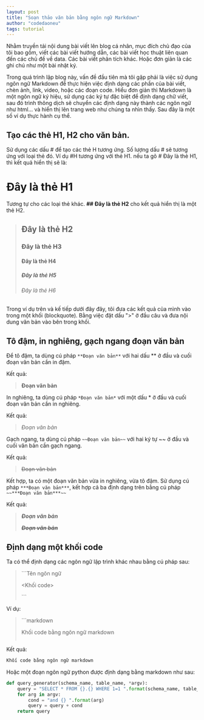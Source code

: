 ```yaml
---
layout: post
title: "Soạn thảo văn bản bằng ngôn ngữ Markdown"
author: "codedaoneu"
tags: tutorial
---
```


Nhằm truyền tải nội dung bài viết lên blog cá nhân, mục đích chủ đạo của tôi bao gồm, viết các bài viết hướng dẫn, các bài viết học thuật liên quan đến các chủ đề về data. Các bài viết phân tích khác. Hoặc đơn giản là các ghi chú như một bài nhật ký.

Trong quá trình lập blog này, vấn đề đầu tiên mà tôi gặp phải là việc sử dụng ngôn ngữ Markdown để thực hiện việc định dạng các phần của bài viết, chèn ảnh, link, video, hoặc các đoạn code. Hiểu đơn giản thì Markdown là một ngôn ngữ ký hiệu, sử dụng các ký tự đặc biệt để định dạng chữ viết, sau đó trình thông dịch sẽ chuyển các định dạng này thành các ngôn ngữ như html... và hiển thị lên trang web như chúng ta nhìn thấy. Sau đây là một số ví dụ thực hành cụ thể.

## Tạo các thẻ H1, H2 cho văn bản.

Sử dụng các dấu # để tạo các thẻ  H tương ứng.  Số lượng dấu # sẽ tương ứng với loại thẻ đó. Ví dụ #H tương ứng với thẻ H1. nếu ta gõ # Đây là thẻ H1, thì kết quả hiển thị sẽ là:

# Đây là thẻ H1

Tương tự cho các loại thẻ khác. **## Đây là thẻ H2** cho kết quả hiển thị là một thẻ H2.

> ## Đây là thẻ H2
> ### Đây là thẻ H3
> #### Đây là thẻ H4
> ##### Đây là thẻ H5
> ###### Đây là thẻ H6

Trong ví dụ trên và kế tiếp dưới đây đây, tôi đưa các kết quả của mình vào trong một khối (blockquote). Bằng việc đặt dấu ">" ở đầu câu và đưa nội dung văn bản vào bên trong khối.

## Tô đậm, in nghiêng, gạch ngang đoạn văn bản
Để tô đậm, ta dùng cú pháp `**Đoạn văn bản**` với hai dấu ** ở đầu và cuối đoạn văn bản cần in đậm.

Kết quả:

> **Đoạn văn bản**

In nghiêng, ta dùng cú pháp `*Đoạn văn bản*` với một dấu * ở đầu và cuối đoạn văn bản cần in nghiêng.

Kết quả:

> *Đoạn văn bản*

Gạch ngang, ta dùng cú pháp `~~Đoạn văn bản~~` với hai ký tự ~~ ở đầu và cuối văn bản cần gạch ngang.

Kết quả:

> ~~Đoạn văn bản~~

Kết hợp, ta có một đoạn văn bản vừa in nghiêng, vừa tô đậm. Sử dụng cú pháp `***Đoạn văn bản***`, kết hợp cả ba định dạng trên bằng cú pháp `~~***Đoạn văn bản***~~`

Kết quả:

> ***Đoạn văn bản***
>
> ~~***Đoạn văn bản***~~

## Định dạng một khối code

Ta có thể định dạng các ngôn ngữ lập trình khác nhau bằng cú pháp sau:

>\```Tên ngôn ngữ
>
><Khối code>
>
>\```

Ví dụ:

>\```markdown
>
>Khối code bằng ngôn ngữ markdown
>
>```

Kết quả:

```markdown
Khối code bằng ngôn ngữ markdown
```

Hoặc một đoạn ngôn ngữ python được định dạng bằng markdown như sau:

```python
def query_generator(schema_name, table_name, *argv):
    query = "SELECT * FROM {}.{} WHERE 1=1 ".format(schema_name, table_name)
    for arg in argv:
        cond = "and {} ".format(arg)
        query = query + cond
    return query
```
